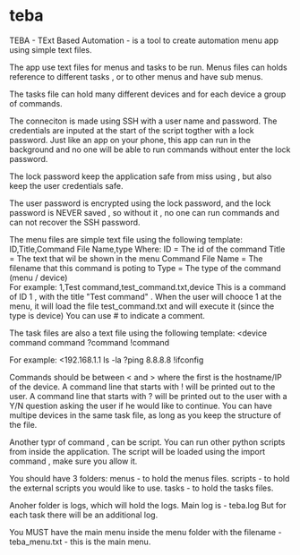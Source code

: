# teba
TEBA - TExt Based Automation - is a tool to create automation menu app using simple text files. 

The app use text files for menus and tasks to be run. Menus files can holds reference to different tasks , or to other menus and have sub menus. 

The tasks file can hold many different devices and for each device a group of commands. 

The conneciton is made using SSH with a user name and password. The credentials are inputed at the start of the script togther with a lock password. Just like an app on your phone, this app can run in the background and no one will be able to run commands without enter the lock password. 

The lock password keep the application safe from miss using , but also keep the user credentials safe. 

The user password is encrypted using the lock password, and the lock password is NEVER saved , so without it , no one can run commands and can not recover the SSH password. 

The menu files are simple text file using the following template: 
ID,Title,Command File Name,type
Where: 
ID = The id of the command 
Title = The text that wil be shown in the menu 
Command File Name = The filename that this command is poting to 
Type = The type of the command (menu / device)  
For example: 
1,Test command,test_command.txt,device 
This is a command of ID 1 , with the title "Test command" . When the user will chooce 1 at the menu, it will load the file test_command.txt and will execute it (since the type is device) 
You can use # to indicate a comment.

The task files are also a text file using the following template: 
<device
command
command
?command
!command
>

For example: 
<192.168.1.1
ls -la
?ping 8.8.8.8
!ifconfig 
>

Commands should be between < and > where the first is the hostname/IP of the device.
A command line that starts with ! will be printed out to the user. 
A command line that starts with ? will be printed out to the user with a Y/N question asking the user if he would like to continue. 
You can have multipe devices in the same task file, as long as you keep the structure of the file. 

Another typr of command , can be script. You can run other python scripts from inside the application. The script will be loaded using the import command , make sure you allow it. 

You should have 3 folders: 
menus - to hold the menus files.
scripts - to hold the external scripts you would like to use. 
tasks - to hold the tasks files. 

Anoher folder is logs, which will hold the logs. 
Main log is - teba.log 
But for each task there will be an additional log. 

You MUST have the main menu inside the menu folder with the filename - teba_menu.txt - this is the main menu.
